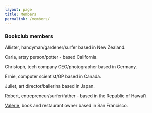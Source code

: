 ```yaml
---
layout: page
title: Members
permalink: /members/
---
```


### Bookclub members


Allister, handyman/gardener/surfer based in New Zealand.

Carla, artsy person/potter - based California. 

Christoph, tech company CEO/photographer based in Germany.

Ernie, computer scientist/GP based in Canada.

Juliet, art director/ballerina based in Japan.

Robert, entrepreneur/surfer/father - based in the Republic of Hawai'i. 

[Valerie](http://www.valerieluu.com), book  and restaurant owner based in San Francisco. 
